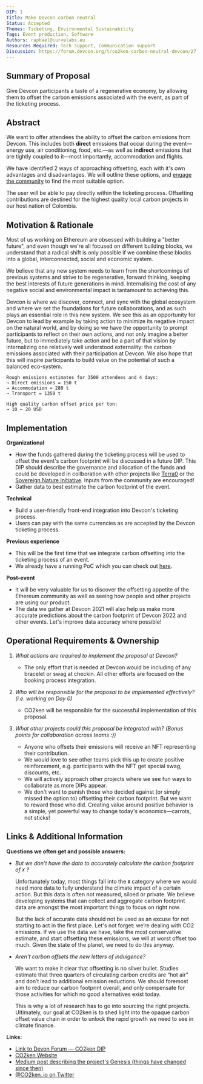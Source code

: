 ```yaml
---
DIP: 1
Title: Make Devcon carbon neutral
Status: Accepted
Themes: Ticketing, Environmental Sustainability
Tags: Event production, Software
Authors: raphael@curvelabs.eu
Resources Required: Tech support, Communication support
Discussion: https://forum.devcon.org/t/co2ken-carbon-neutral-devcon/27
---
```


## Summary of Proposal
Give Devcon participants a taste of a regenerative economy, by allowing them to offset the carbon emissions associated with the event, as part of the ticketing process.

## Abstract
We want to offer attendees the ability to offset the carbon emissions from Devcon. This includes both **direct** emissions that occur during the event—energy use, air conditioning, food, etc.—as well as **indirect** emissions that are tightly coupled to it—most importantly, accommodation and flights.

We have identified 2 ways of approaching offsetting, each with it's own advantages and disadvantages.  We will outline these options, and [engage the community](https://forum.devcon.org/t/co2ken-carbon-neutral-devcon/27) to find the most suitable option.

The user will be able to pay directly within the ticketing process. Offsetting contributions are destined for the highest quality local carbon projects in our host nation of Colombia.

## Motivation & Rationale
Most of us working on Ethereum are obsessed with building a "better future", and even though we're all focused on different building blocks, we understand that a radical shift is only possible if we combine these blocks into a global, interconnected, social and economic system.

We believe that any new system needs to learn from the shortcomings of previous systems and strive to be regenerative, forward thinking, keeping the best interests of future generations in mind. Internalising the cost of any negative social and environmental impact is tantamount to achieving this.

Devcon is where we discover, connect, and sync with the global ecosystem and where we set the foundations for future collaborations, and as such plays an essential role in this new system. We see this as an opportunity for Devcon to lead by example by taking action to minimize its negative impact on the natural world, and by doing so we have the opportunity to prompt participants to reflect on their own actions, and not only imagine a better future, but to immediately take action and be a part of that vision by internalizing one relatively well understood externality: the carbon emissions associated with their participation at Devcon. We also hope that this will inspire participants to build value on the potential of such a balanced eco-system.

```
Rough emissions estimates for 3500 attendees and 4 days:
→ Direct emissions = 150 t
→ Accommodation = 280 t
→ Transport = 1350 t

High quality carbon offset price per ton:
→ 10 – 20 USD
```


## Implementation
**Organizational**

- How the funds gathered during the ticketing process will be used to offset the event's carbon footprint will be discussed in a future DIP. This DIP should describe the governance and allocation of the funds and could be developed in collboration with other projects like [Terra0](https://terra0.org/) or the [Sovereign Nature Initiative](http://sovereignnature.com/). Inputs from the community are encouraged!
- Gather data to best estimate the carbon footprint of the event.

**Technical**

- Build a user-friendly front-end integration into Devcon's ticketing process.
- Users can pay with the same currencies as are accepted by the Devcon ticketing process.

**Previous experience**

- This will be the first time that we integrate carbon offsetting into the ticketing process of an event.
- We already have a running PoC which you can check out [here](https://www.co2ken.io/).

**Post-event**

- It will be very valuable for us to discover the offsetting appetite of the Ethereum community as well as seeing how people and other projects are using our product.
- The data we gather at Devcon 2021 will also help us make more accurate predictions about the carbon footprint of Devcon 2022 and other events. Let's improve data accuracy where possible!

## Operational Requirements & Ownership
1. *What actions are required to implement the proposal at Devcon?*
	- The only effort that is needed at Devcon would be including of any bracelet or swag at checkin. All other efforts are focused on the booking process integration.

2. *Who will be responsible for the proposal to be implemented effectively? (i.e. working on Day 0)*
	- CO2ken will be responsible for the successful implementation of this proposal.

3. *What other projects could this proposal be integrated with? (Bonus points for collaboration across teams :))*
	- Anyone who offsets their emissions will receive an NFT representing their contribution.
	- We would love to see other teams pick this up to create positive reinforcement, e.g. participants with the NFT get special swag, discounts, etc.
	- We will actively approach other projects where we see fun ways to collaborate as more DIPs appear.
	- We don't want to punish those who decided against (or simply missed the option to) offsetting their carbon footprint. But we want to reward those who did. Creating value around positive behavior is a simple, yet powerful way to change today's economics—carrots, not sticks!

## Links & Additional Information
**Questions we often get and possible answers:**

- *But we don't have the data to accurately calculate the carbon footprint of `X` ?*

	Unfortunately today, most things fall into the  **`X`** category where we would need more data to fully understand the climate impact of a certain action. But this data is often not measured, siloed or private.  We believe developing systems that can collect and aggregate carbon footprint data are amongst the most important things to focus on right now.

	But the lack of accurate data should not be used as an excuse for not starting to act in the first place. Let's not forget: we’re dealing with CO2 emissions. If we use the data we have, take the most conservative estimate, and start offsetting these emissions, we will at worst offset too much. Given the state of the planet, we need to do this anyway.

- *Aren't carbon offsets the new letters of indulgence?*

	We want to make it clear that offsetting is no silver bullet. Studies estimate that three quarters of circulating carbon credits are “hot air” and don’t lead to additional emission reductions. We should foremost aim to reduce our carbon footprint overall, and only compensate for those activities for which no good alternatives exist today.

	This is why a lot of research has to go into sourcing the right projects. Ultimately, our goal at CO2ken is to shed light into the opaque carbon offset value chain in order to unlock the rapid growth we need to see in climate finance.


**Links:**
* [Link to Devon Forum — CO2ken DIP](https://forum.devcon.org/t/co2ken-carbon-neutral-devcon/27)
* [CO2ken Website](https://www.co2ken.io/)
* [Medium post describing the project's Genesis (things have changed since then)](https://medium.com/curve-labs/co2ken-genesis-74d7a1387ea1)
* [@CO2ken_io on Twitter](https://twitter.com/CO2ken_io)
